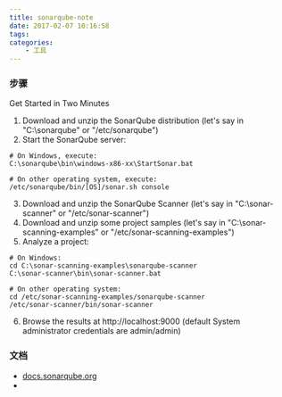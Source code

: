 ```yaml
---
title: sonarqube-note
date: 2017-02-07 10:16:58
tags:
categories:
	- 工具
---
```


### 步骤

Get Started in Two Minutes
1. Download and unzip the SonarQube distribution (let's say in "C:\sonarqube" or "/etc/sonarqube")
2. Start the SonarQube server:
```
# On Windows, execute:
C:\sonarqube\bin\windows-x86-xx\StartSonar.bat
 
# On other operating system, execute:
/etc/sonarqube/bin/[OS]/sonar.sh console
```
3. Download and unzip the SonarQube Scanner (let's say in "C:\sonar-scanner" or "/etc/sonar-scanner")
4. Download and unzip some project samples (let's say in "C:\sonar-scanning-examples" or "/etc/sonar-scanning-examples")
5. Analyze a project:
```
# On Windows:
cd C:\sonar-scanning-examples\sonarqube-scanner
C:\sonar-scanner\bin\sonar-scanner.bat
 
# On other operating system:
cd /etc/sonar-scanning-examples/sonarqube-scanner
/etc/sonar-scanner/bin/sonar-scanner
```
6. Browse the results at http://localhost:9000 (default System administrator credentials are admin/admin)


### 文档
- [docs.sonarqube.org](https://docs.sonarqube.org/display/HOME/SonarQube+Platform)
- 
